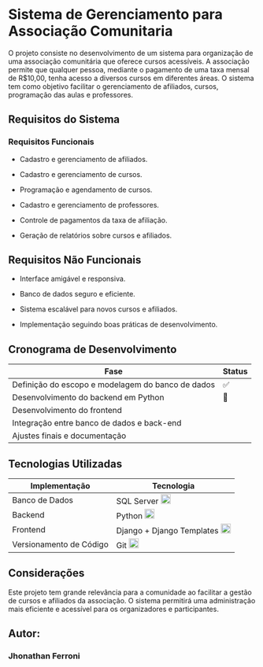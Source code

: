 # Sistema de Gerenciamento para Associação Comunitaria
  <p>  O projeto consiste no desenvolvimento de um sistema para organização de uma associação comunitária
  que oferece cursos acessíveis. A associação permite que qualquer pessoa, mediante o pagamento de uma 
  taxa mensal de R$10,00, tenha acesso a diversos cursos em diferentes áreas. 
  O sistema tem como objetivo facilitar o gerenciamento de afiliados, cursos, programação das aulas e professores.
</p>

## Requisitos do Sistema
 ### Requisitos Funcionais
- Cadastro e gerenciamento de afiliados.


- Cadastro e gerenciamento de cursos.


- Programação e agendamento de cursos.


- Cadastro e gerenciamento de professores.


- Controle de pagamentos da taxa de afiliação.


- Geração de relatórios sobre cursos e afiliados.


## Requisitos Não Funcionais
- Interface amigável e responsiva.


- Banco de dados seguro e eficiente.


- Sistema escalável para novos cursos e afiliados.


- Implementação seguindo boas práticas de desenvolvimento.


## Cronograma de Desenvolvimento

Fase   | Status
--------- | ------
Definição do escopo e modelagem do banco de dados | ✅
Desenvolvimento do backend em Python | 🔄 
Desenvolvimento do frontend |
Integração entre banco de dados e back-end |
Ajustes finais e documentação |

## Tecnologias Utilizadas
Implementação | Tecnologia
-------------|-----------
Banco de Dados | SQL Server <img src="https://img.shields.io/badge/Microsoft SQL Server-CC2927?logo=microsoftsqlserver&logoColor=white&style=for-the-badge" height="20" alt="microsoftsqlserver logo"  />
Backend | Python <img src="https://cdn.jsdelivr.net/gh/devicons/devicon/icons/python/python-original.svg" height="20" alt="python logo"  />
Frontend | Django + Django Templates   <img src="https://cdn.jsdelivr.net/gh/devicons/devicon/icons/django/django-plain.svg" height="20" alt="django logo"  />
Versionamento de Código | Git   <img src="https://cdn.jsdelivr.net/gh/devicons/devicon/icons/git/git-original.svg" height="20" alt="git logo"  />



## Considerações
<p>Este projeto tem grande relevância para a comunidade ao facilitar a gestão de cursos e
  afiliados da associação. O sistema permitirá uma administração mais eficiente e acessível
  para os organizadores e participantes.
</p>

## Autor: 
### Jhonathan Ferroni
